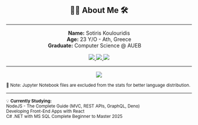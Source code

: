 <h2 align="center">👨‍💻 About Me 🛠️ </h2>

---
<p align="center">
  <strong>Name:</strong> Sotiris Koulouridis <br>
  <strong>Age:</strong> 23 Y/O - Ath, Greece <br>
  <strong>Graduate:</strong> Computer Science @ AUEB&nbsp;
  <a href="https://www.dept.aueb.gr/cs" target="_blank">
    <img src="https://img.shields.io/badge/Computer%100Science-AUEB-cc0000?style=flat-square&logo=academia&logoColor=white" style="vertical-align: middle; height: 16px;" />
  </a>
</p>



<p align="center">
  <a href="https://www.dept.aueb.gr/cs" target="_blank">
    <img src="https://img.shields.io/badge/computer--science-red?style=for-the-badge" />
  </a>
  <a href="https://www.dept.aueb.gr/cs" target="_blank">
  <img src="https://img.shields.io/badge/Computer%20Science-AUEB-cc0000?style=flat-square&logoColor=white" />
</a>

  <a href="https://www.linkedin.com/in/sotiriskoulouridis-2129a9334" target="_blank">
    <img src="https://img.shields.io/badge/LinkedIn-Connect-blue?style=for-the-badge&logo=linkedin&logoColor=white" />
  </a>
</p>

---

<p align="center">
  <img src="https://github-readme-stats.vercel.app/api/top-langs/?username=koulsotiris&langs_count=8&layout=compact&theme=dark&hide=Jupyter%20Notebook" />
</p>

<sub>📌 Note: Jupyter Notebook files are excluded from the stats for better language distribution.</sub>

---

<sub>
💡 <strong>Currently Studying:</strong><br>
NodeJS - The Complete Guide (MVC, REST APIs, GraphQL, Deno)<br>
Developing Front-End Apps with React<br>
C# .NET with MS SQL Complete Beginner to Master 2025
</sub>



  

